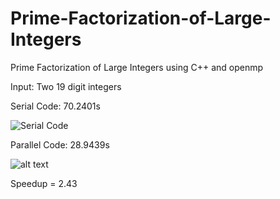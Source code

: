 # Prime-Factorization-of-Large-Integers
Prime Factorization of Large Integers using C++ and openmp

Input: Two 19 digit integers

Serial Code: 70.2401s

![Serial Code](https://s16.postimg.org/aukfkv3mt/08_Serial.png)

Parallel Code: 28.9439s

![alt text](https://s12.postimg.org/9t843arcd/08_Parallel.png)

Speedup = 2.43
